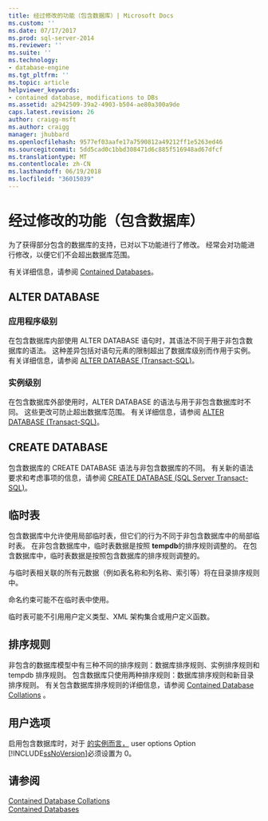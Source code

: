 ```yaml
---
title: 经过修改的功能（包含数据库）| Microsoft Docs
ms.custom: ''
ms.date: 07/17/2017
ms.prod: sql-server-2014
ms.reviewer: ''
ms.suite: ''
ms.technology:
- database-engine
ms.tgt_pltfrm: ''
ms.topic: article
helpviewer_keywords:
- contained database, modifications to DBs
ms.assetid: a2942509-39a2-4903-b504-ae80a300a9de
caps.latest.revision: 26
author: craigg-msft
ms.author: craigg
manager: jhubbard
ms.openlocfilehash: 9577ef03aafe17a7590812a49212ff1e5263ed46
ms.sourcegitcommit: 5dd5cad0c1bbd308471d6c885f516948ad67dfcf
ms.translationtype: MT
ms.contentlocale: zh-CN
ms.lasthandoff: 06/19/2018
ms.locfileid: "36015039"
---
```

# <a name="modified-features-contained-database"></a>经过修改的功能（包含数据库）
  为了获得部分包含的数据库的支持，已对以下功能进行了修改。 经常会对功能进行修改，以便它们不会超出数据库范围。  
  
 有关详细信息，请参阅 [Contained Databases](contained-databases.md)。  
  
## <a name="alter-database"></a>ALTER DATABASE  
  
### <a name="application-level"></a>应用程序级别  
 在包含数据库内部使用 ALTER DATABASE 语句时，其语法不同于用于非包含数据库的语法。 这种差异包括对语句元素的限制超出了数据库级别而作用于实例。 有关详细信息，请参阅 [ALTER DATABASE (Transact-SQL)](/sql/t-sql/statements/alter-database-transact-sql)。  
  
### <a name="instance-level"></a>实例级别  
 在包含数据库外部使用时，ALTER DATABASE 的语法与用于非包含数据库时不同。 这些更改可防止超出数据库范围。 有关详细信息，请参阅 [ALTER DATABASE (Transact-SQL)](/sql/t-sql/statements/alter-database-transact-sql)。  
  
## <a name="create-database"></a>CREATE DATABASE  
 包含数据库的 CREATE DATABASE 语法与非包含数据库的不同。 有关新的语法要求和考虑事项的信息，请参阅 [CREATE DATABASE (SQL Server Transact-SQL)](/sql/t-sql/statements/create-database-sql-server-transact-sql)。  
  
## <a name="temporary-tables"></a>临时表  
 包含数据库中允许使用局部临时表，但它们的行为不同于非包含数据库中的局部临时表。 在非包含数据库中，临时表数据是按照 **tempdb**的排序规则调整的。 在包含数据库中，临时表数据是按照包含数据库的排序规则调整的。  
  
 与临时表相关联的所有元数据（例如表名称和列名称、索引等）将在目录排序规则中。  
  
 命名约束可能不在临时表中使用。  
  
 临时表可能不引用用户定义类型、XML 架构集合或用户定义函数。  
  
## <a name="collation"></a>排序规则  
 非包含的数据库模型中有三种不同的排序规则：数据库排序规则、实例排序规则和 tempdb 排序规则。 包含数据库只使用两种排序规则：数据库排序规则和新目录排序规则。 有关包含数据库排序规则的详细信息，请参阅 [Contained Database Collations](contained-database-collations.md) 。  
  
## <a name="user-options"></a>用户选项  
 启用包含数据库时，对于 [的实例而言，](../../database-engine/configure-windows/configure-the-user-options-server-configuration-option.md) user options Option [!INCLUDE[ssNoVersion](../../includes/ssnoversion-md.md)]必须设置为 0。  
  
## <a name="see-also"></a>请参阅  
 [Contained Database Collations](contained-database-collations.md)   
 [Contained Databases](contained-databases.md)  
  
  
